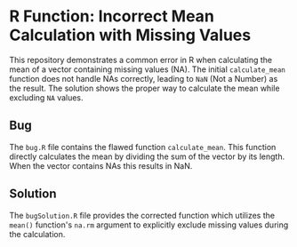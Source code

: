 # R Function: Incorrect Mean Calculation with Missing Values

This repository demonstrates a common error in R when calculating the mean of a vector containing missing values (NA). The initial `calculate_mean` function does not handle NAs correctly, leading to `NaN` (Not a Number) as the result. The solution shows the proper way to calculate the mean while excluding `NA` values.

## Bug
The `bug.R` file contains the flawed function `calculate_mean`. This function directly calculates the mean by dividing the sum of the vector by its length.  When the vector contains NAs this results in NaN.

## Solution
The `bugSolution.R` file provides the corrected function which utilizes the `mean()` function's `na.rm` argument to explicitly exclude missing values during the calculation.